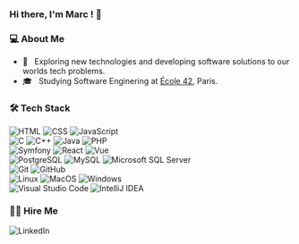 ### Hi there, I'm Marc ! 👋

<h3> 💻 About Me </h3>

- 🤔 &nbsp; Exploring new technologies and developing software solutions to our worlds tech problems.
- 🎓 &nbsp; Studying Software Enginering at [École 42](https://42.fr/), Paris.


<h3> 🛠 Tech Stack</h3>

![HTML](https://img.shields.io/badge/-HTML-333333?style=flat&logo=HTML5)
![CSS](https://img.shields.io/badge/-CSS-333333?style=flat&logo=CSS3&logoColor=1572B6)
![JavaScript](https://img.shields.io/badge/-JavaScript-333333?style=flat&logo=javascript)\
![C](https://img.shields.io/badge/-C-333333?style=flat&logo=c)
![C++](https://img.shields.io/badge/-C++-333333?style=flat&logo=cplusplus&logoColor=5E97D0)
![Java](https://img.shields.io/badge/-Java-333333?style=flat&logo=java)
![PHP](https://img.shields.io/badge/-PHP-333333?style=flat&logo=php)\
![Symfony](https://img.shields.io/badge/-Symfony-333333?style=flat&logo=symfony)
![React](https://img.shields.io/badge/-React-333333?style=flat&logo=react)
![Vue](https://img.shields.io/badge/-Vue.js-333333?style=flat&logo=vuedotjs)\
![PostgreSQL](https://img.shields.io/badge/-PostgreSQL-333333?style=flat&logo=PostgreSQL)
![MySQL](https://img.shields.io/badge/-MySQL-333333?style=flat&logo=mysql)
![Microsoft SQL Server](https://img.shields.io/badge/-Microsoft_Sql_Server-333333?style=flat&logo=microsoftsqlserver)\
![Git](https://img.shields.io/badge/-Git-333333?style=flat&logo=git)
![GitHub](https://img.shields.io/badge/-GitHub-333333?style=flat&logo=github)\
![Linux](https://img.shields.io/badge/-Linux-333333?style=flat&logo=linux)
![MacOS](https://img.shields.io/badge/-MacOS-333333?style=flat&logo=macos)
![Windows](https://img.shields.io/badge/-Windows-333333?style=flat&logo=windows&logoColor=00a2ed)\
![Visual Studio Code](https://img.shields.io/badge/-Visual_Studio_Code-333333?style=flat&logo=visual-studio-code&logoColor=007ACC)
![IntelliJ IDEA](https://img.shields.io/badge/-IntelliJ_IDEA-333333?style=flat&logo=intellijidea&logoColor=b342f5)


<h3> 🤝🏻 Hire Me </h3>

![LinkedIn](https://img.shields.io/badge/-LinkedIn-333333?style=flat&logo=linkedin)
